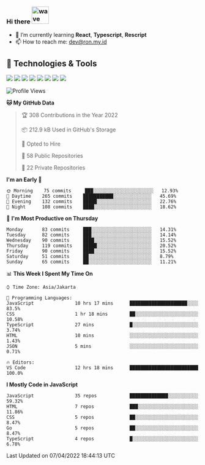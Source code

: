 ### Hi there <img src="https://i.ibb.co/q0Hx1KK/wave.gif" alt="wave" width="45px">

- 🌱 I’m currently learning **React**, **Typescript**, **Rescript**
- 📫 How to reach me: dev@ron.my.id

## 🔧 Technologies & Tools

![](https://img.shields.io/badge/OS-Linux-informational?style=flat&logo=linux&logoColor=white&color=2bbc8a)
![](https://img.shields.io/badge/OS-Windows-informational?style=flat&logo=windows&logoColor=white&color=2bbc8a)
![](https://img.shields.io/badge/Code-JavaScript-informational?style=flat&logo=javascript&logoColor=white&color=2bbc8a)
![](https://img.shields.io/badge/Code-Golang-informational?style=flat&logo=go&logoColor=white&color=2bbc8a)
![](https://img.shields.io/badge/Code-React-informational?style=flat&logo=react&logoColor=white&color=2bbc8a)
![](https://img.shields.io/badge/Code-Next-informational?style=flat&logo=next.js&logoColor=white&color=2bbc8a)
![](https://img.shields.io/badge/Shell-Bash-informational?style=flat&logo=gnu-bash&logoColor=white&color=2bbc8a)
![](https://img.shields.io/badge/Tools-Docker-informational?style=flat&logo=docker&logoColor=white&color=2bbc8a)

<!--START_SECTION:waka-->
![Profile Views](http://img.shields.io/badge/Profile%20Views-2-blue)

**🐱 My GitHub Data** 

> 🏆 308 Contributions in the Year 2022
 > 
> 📦 212.9 kB Used in GitHub's Storage 
 > 
> 💼 Opted to Hire
 > 
> 📜 58 Public Repositories 
 > 
> 🔑 22 Private Repositories  
 > 
**I'm an Early 🐤** 

```text
🌞 Morning    75 commits     ███░░░░░░░░░░░░░░░░░░░░░░   12.93% 
🌆 Daytime    265 commits    ███████████░░░░░░░░░░░░░░   45.69% 
🌃 Evening    132 commits    █████░░░░░░░░░░░░░░░░░░░░   22.76% 
🌙 Night      108 commits    ████░░░░░░░░░░░░░░░░░░░░░   18.62%

```
📅 **I'm Most Productive on Thursday** 

```text
Monday       83 commits     ███░░░░░░░░░░░░░░░░░░░░░░   14.31% 
Tuesday      82 commits     ███░░░░░░░░░░░░░░░░░░░░░░   14.14% 
Wednesday    90 commits     ████░░░░░░░░░░░░░░░░░░░░░   15.52% 
Thursday     119 commits    █████░░░░░░░░░░░░░░░░░░░░   20.52% 
Friday       90 commits     ████░░░░░░░░░░░░░░░░░░░░░   15.52% 
Saturday     51 commits     ██░░░░░░░░░░░░░░░░░░░░░░░   8.79% 
Sunday       65 commits     ██░░░░░░░░░░░░░░░░░░░░░░░   11.21%

```


📊 **This Week I Spent My Time On** 

```text
⌚︎ Time Zone: Asia/Jakarta

💬 Programming Languages: 
JavaScript               10 hrs 17 mins      █████████████████████░░░░   83.5% 
CSS                      1 hr 18 mins        ██░░░░░░░░░░░░░░░░░░░░░░░   10.58% 
TypeScript               27 mins             █░░░░░░░░░░░░░░░░░░░░░░░░   3.74% 
HTML                     10 mins             ░░░░░░░░░░░░░░░░░░░░░░░░░   1.43% 
JSON                     5 mins              ░░░░░░░░░░░░░░░░░░░░░░░░░   0.71%

🔥 Editors: 
VS Code                  12 hrs 18 mins      █████████████████████████   100.0%

```

**I Mostly Code in JavaScript** 

```text
JavaScript               35 repos            ██████████████░░░░░░░░░░░   59.32% 
HTML                     7 repos             ███░░░░░░░░░░░░░░░░░░░░░░   11.86% 
CSS                      5 repos             ██░░░░░░░░░░░░░░░░░░░░░░░   8.47% 
Go                       5 repos             ██░░░░░░░░░░░░░░░░░░░░░░░   8.47% 
TypeScript               4 repos             █░░░░░░░░░░░░░░░░░░░░░░░░   6.78%

```



 Last Updated on 07/04/2022 18:44:13 UTC
<!--END_SECTION:waka-->
